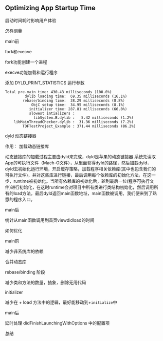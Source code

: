 ## Optimizing App Startup Time

启动时间耗时影响用户体验

怎样测量

main前

fork和execve

fork功能创建一个进程

execve功能加载和运行程序

添加 DYLD_PRINT_STATISTICS 运行参数

```
Total pre-main time: 430.43 milliseconds (100.0%)
         dylib loading time:  69.35 milliseconds (16.1%)
        rebase/binding time:  38.29 milliseconds (8.8%)
            ObjC setup time:  34.95 milliseconds (8.1%)
           initializer time: 287.81 milliseconds (66.8%)
           slowest intializers :
             libSystem.B.dylib :   5.42 milliseconds (1.2%)
    libMainThreadChecker.dylib :  31.36 milliseconds (7.2%)
        TDFTestProject_Example : 371.44 milliseconds (86.2%)
```

dyld 动态链接器

作用： 加载动态链接库

动态链接库的加载过程主要由dyld来完成，dyld是苹果的动态链接器
系统先读取App的可执行文件（Mach-O文件），从里面获得dyld的路径，然后加载dyld，dyld去初始化运行环境，开启缓存策略，加载程序相关依赖库(其中也包含我们的可执行文件)，并对这些库进行链接，最后调用每个依赖库的初始化方法，在这一步，runtime被初始化。当所有依赖库的初始化后，轮到最后一位(程序可执行文件)进行初始化，在这时runtime会对项目中所有类进行类结构初始化，然后调用所有的load方法。最后dyld返回main函数地址，main函数被调用，我们便来到了熟悉的程序入口。

main后

统计从main函数调用到首页viewdidload的时间

如何优化

main前

减少非系统库的依赖

合并动态库

rebase/binding 阶段

减少类和方法的数量，抽象，删除无用代码

initializer

减少在 + load 方法中的逻辑，最好能移动到+`initialize`中

main后

延时处理 didFinishLaunchingWithOptions 中的配置项

总结